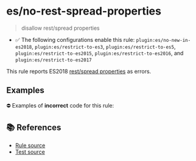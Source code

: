 # es/no-rest-spread-properties
> disallow rest/spread properties

- ✅ The following configurations enable this rule: `plugin:es/no-new-in-es2018`, `plugin:es/restrict-to-es3`, `plugin:es/restrict-to-es5`, `plugin:es/restrict-to-es2015`, `plugin:es/restrict-to-es2016`, and `plugin:es/restrict-to-es2017`

This rule reports ES2018 [rest/spread properties](https://github.com/tc39/proposal-object-rest-spread#readme) as errors.

## Examples

⛔ Examples of **incorrect** code for this rule:

<eslint-playground type="bad" code="/*eslint es/no-rest-spread-properties: error */
let obj = {...obj0}
let {a, ...rest} = obj
;({a, ...rest} = obj)
function f({a, ...rest}) {}
" />

## 📚 References

- [Rule source](https://github.com/mysticatea/eslint-plugin-es/blob/v4.0.0/lib/rules/no-rest-spread-properties.js)
- [Test source](https://github.com/mysticatea/eslint-plugin-es/blob/v4.0.0/tests/lib/rules/no-rest-spread-properties.js)
